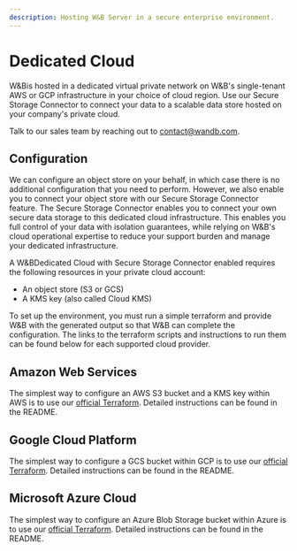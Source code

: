 ```yaml
---
description: Hosting W&B Server in a secure enterprise environment.
---
```


# Dedicated Cloud

W&Bis hosted in a dedicated virtual private network on W&B's single-tenant AWS or GCP infrastructure in your choice of cloud region. Use our Secure Storage Connector to connect your data to a scalable data store hosted on your company's private cloud.

Talk to our sales team by reaching out to [contact@wandb.com](mailto:contact@wandb.com).

## Configuration

We can configure an object store on your behalf, in which case there is no additional configuration that you need to perform. However, we also enable you to connect your object store with our Secure Storage Connector feature. The Secure Storage Connector enables you to connect your own secure data storage to this dedicated cloud infrastructure. This enables you full control of your data with isolation guarantees, while relying on W&B's cloud operational expertise to reduce your support burden and manage your dedicated infrastructure.

A W&BDedicated Cloud with Secure Storage Connector enabled requires the following resources in your private cloud account:

* An object store (S3 or GCS)
* A KMS key (also called Cloud KMS)


To set up the environment, you must run a simple terraform and provide W&B with the generated output so that W&B can complete the configuration. The links to the terraform scripts and instructions to run them can be found below for each supported cloud provider.

## Amazon Web Services

The simplest way to configure an AWS S3 bucket and a KMS key within AWS is to use our [official Terraform](https://github.com/wandb/terraform-aws-wandb/tree/main/examples/byob). Detailed instructions can be found in the README.

## Google Cloud Platform

The simplest way to configure a GCS bucket within GCP is to use our [official Terraform](https://github.com/wandb/terraform-google-wandb/tree/main/examples/byob). Detailed instructions can be found in the README.

## Microsoft Azure Cloud

The simplest way to configure an Azure Blob Storage bucket within Azure is to use our [official Terraform](https://github.com/wandb/terraform-azurerm-wandb/tree/main/examples/byob). Detailed instructions can be found in the README.
